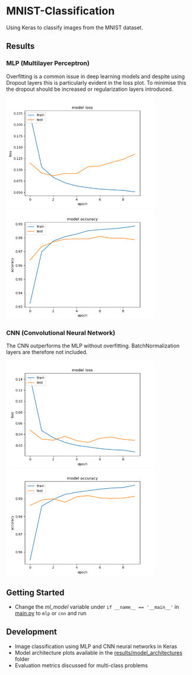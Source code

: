 # MNIST-Classification
Using Keras to classify images from the MNIST dataset.

## Results
### MLP (Multilayer Perceptron)
Overfitting is a common issue in deep learning models and despite using Dropout layers this is particularly evident in the loss plot. 
To minimise this the dropout should be increased or regularization layers introduced.

<p align="left">
    <img src="results/model_evaluation/mlp_loss.png" alt="mlp_loss" width="400"/> 
    <img src="results/model_evaluation/mlp_accuracy.png" alt="mlp_accuracy" width="400"/> 
</p>

### CNN (Convolutional Neural Network)
The CNN outperforms the MLP without overfitting. BatchNormalization layers are therefore not included.
<p align="left">
    <img src="results/model_evaluation/cnn_loss.png" alt="cnn_loss" width="400"/> 
    <img src="results/model_evaluation/cnn_accuracy.png" alt="cnn_accuracy" width="400"/> 
</p>

## Getting Started
- Change the *ml_model* variable under ```if __name__ == '__main__'``` in [main.py](main.py) to ```mlp``` or ```cnn``` and run

## Development
- Image classification using MLP and CNN neural networks in Keras
- Model architecture plots available in the [results/model_architectures](results/model_architectures) folder
- Evaluation metrics discussed for multi-class problems

